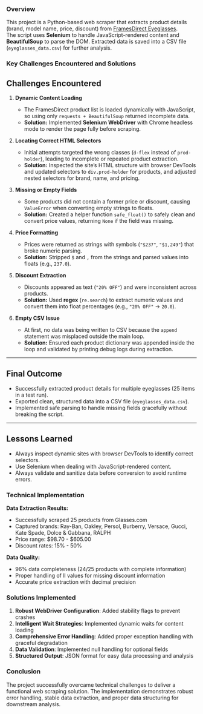 ### Overview
This project is a Python-based web scraper that extracts product details (brand, model name, price, discount) from [FramesDirect Eyeglasses](https://www.framesdirect.com/eyeglasses).  
The script uses **Selenium** to handle JavaScript-rendered content and **BeautifulSoup** to parse the DOM. Extracted data is saved into a CSV file (`eyeglasses_data.csv`) for further analysis.

### Key Challenges Encountered and Solutions

## Challenges Encountered

1. **Dynamic Content Loading**
   - The FramesDirect product list is loaded dynamically with JavaScript, so using only `requests + BeautifulSoup` returned incomplete data.
   - **Solution:** Implemented **Selenium WebDriver** with Chrome headless mode to render the page fully before scraping.

2. **Locating Correct HTML Selectors**
   - Initial attempts targeted the wrong classes (`d-flex` instead of `prod-holder`), leading to incomplete or repeated product extraction.
   - **Solution:** Inspected the site’s HTML structure with browser DevTools and updated selectors to `div.prod-holder` for products, and adjusted nested selectors for brand, name, and pricing.

3. **Missing or Empty Fields**
   - Some products did not contain a former price or discount, causing `ValueError` when converting empty strings to floats.
   - **Solution:** Created a helper function `safe_float()` to safely clean and convert price values, returning `None` if the field was missing.

4. **Price Formatting**
   - Prices were returned as strings with symbols (`"$237"`, `"$1,249"`) that broke numeric parsing.
   - **Solution:** Stripped `$` and `,` from the strings and parsed values into floats (e.g., `237.0`).

5. **Discount Extraction**
   - Discounts appeared as text (`"20% OFF"`) and were inconsistent across products.
   - **Solution:** Used **regex** (`re.search`) to extract numeric values and convert them into float percentages (e.g., `"20% OFF"` → `20.0`).

6. **Empty CSV Issue**
   - At first, no data was being written to CSV because the `append` statement was misplaced outside the main loop.
   - **Solution:** Ensured each product dictionary was appended inside the loop and validated by printing debug logs during extraction.

---

## Final Outcome
- Successfully extracted product details for multiple eyeglasses (25 items in a test run).
- Exported clean, structured data into a CSV file (`eyeglasses_data.csv`).
- Implemented safe parsing to handle missing fields gracefully without breaking the script.

---

## Lessons Learned
- Always inspect dynamic sites with browser DevTools to identify correct selectors.
- Use Selenium when dealing with JavaScript-rendered content.
- Always validate and sanitize data before conversion to avoid runtime errors.

### Technical Implementation

**Data Extraction Results:**
- Successfully scraped 25 products from Glasses.com
- Captured brands: Ray-Ban, Oakley, Persol, Burberry, Versace, Gucci, Kate Spade, Dolce & Gabbana, RALPH
- Price range: $98.70 - $605.00
- Discount rates: 15% - 50%

**Data Quality:**
- 96% data completeness (24/25 products with complete information)
- Proper handling of ll values for missing discount information
- Accurate price extraction with decimal precision

### Solutions Implemented

1. **Robust WebDriver Configuration**: Added stability flags to prevent crashes
2. **Intelligent Wait Strategies**: Implemented dynamic waits for content loading
3. **Comprehensive Error Handling**: Added proper exception handling with graceful degradation
4. **Data Validation**: Implemented null handling for optional fields
5. **Structured Output**: JSON format for easy data processing and analysis

### Conclusion
The project successfully overcame technical challenges to deliver a functional web scraping solution. The implementation demonstrates robust error handling, stable data extraction, and proper data structuring for downstream analysis.
